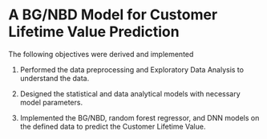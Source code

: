 # A BG/NBD Model for Customer Lifetime Value Prediction

The following objectives were derived and implemented

1)	Performed the data preprocessing and Exploratory Data Analysis to understand the data.

2)	Designed the statistical and data analytical models with necessary model parameters.

3)	Implemented the BG/NBD, random forest regressor, and DNN models on the defined data to predict the Customer Lifetime Value.
